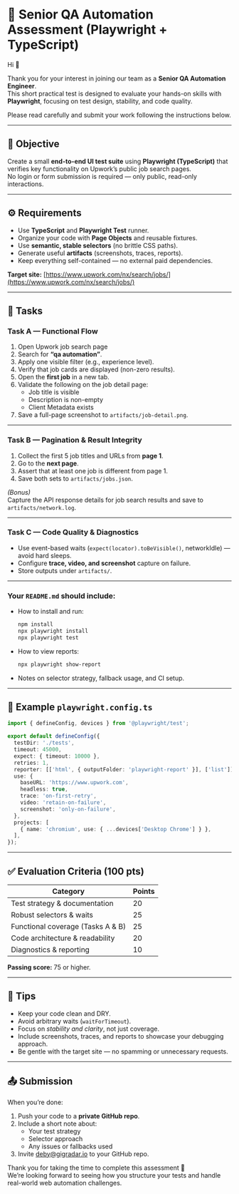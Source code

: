 # 🧪 Senior QA Automation Assessment (Playwright + TypeScript)

Hi 👋  

Thank you for your interest in joining our team as a **Senior QA Automation Engineer**.  
This short practical test is designed to evaluate your hands-on skills with **Playwright**, focusing on test design, stability, and code quality.

Please read carefully and submit your work following the instructions below.

---

## 🎯 Objective
Create a small **end-to-end UI test suite** using **Playwright (TypeScript)** that verifies key functionality on Upwork’s public job search pages.  
No login or form submission is required — only public, read-only interactions.

---

## ⚙️ Requirements
- Use **TypeScript** and **Playwright Test** runner.
- Organize your code with **Page Objects** and reusable fixtures.
- Use **semantic, stable selectors** (no brittle CSS paths).
- Generate useful **artifacts** (screenshots, traces, reports).
- Keep everything self-contained — no external paid dependencies.

**Target site:** [https://www.upwork.com/nx/search/jobs/](https://www.upwork.com/nx/search/jobs/)

---

## 🧠 Tasks

### **Task A — Functional Flow**
1. Open Upwork job search page
2. Search for **“qa automation”**.  
3. Apply one visible filter (e.g., experience level).  
4. Verify that job cards are displayed (non-zero results).  
5. Open the **first job** in a new tab.  
6. Validate the following on the job detail page:
   - Job title is visible  
   - Description is non-empty  
   - Client Metadata exists  
7. Save a full-page screenshot to `artifacts/job-detail.png`.

---

### **Task B — Pagination & Result Integrity**
1. Collect the first 5 job titles and URLs from **page 1**.  
2. Go to the **next page**.  
3. Assert that at least one job is different from page 1.  
4. Save both sets to `artifacts/jobs.json`.

*(Bonus)*  
Capture the API response details for job search results and save to `artifacts/network.log`.

---

### **Task C — Code Quality & Diagnostics**
- Use event-based waits (`expect(locator).toBeVisible()`, networkIdle) — avoid hard sleeps.  
- Configure **trace, video, and screenshot** capture on failure.  
- Store outputs under `artifacts/`.

---

### Your `README.md` should include:
- How to install and run:
  ```bash
  npm install
  npx playwright install
  npx playwright test
  ```
- How to view reports:
  ```bash
  npx playwright show-report
  ```
- Notes on selector strategy, fallback usage, and CI setup.

---

## 🧱 Example `playwright.config.ts`

```ts
import { defineConfig, devices } from '@playwright/test';

export default defineConfig({
  testDir: './tests',
  timeout: 45000,
  expect: { timeout: 10000 },
  retries: 1,
  reporter: [['html', { outputFolder: 'playwright-report' }], ['list']],
  use: {
    baseURL: 'https://www.upwork.com',
    headless: true,
    trace: 'on-first-retry',
    video: 'retain-on-failure',
    screenshot: 'only-on-failure',
  },
  projects: [
    { name: 'chromium', use: { ...devices['Desktop Chrome'] } },
  ],
});
```

---

## ✅ Evaluation Criteria (100 pts)

| Category | Points |
|-----------|---------|
| Test strategy & documentation | 20 |
| Robust selectors & waits | 25 |
| Functional coverage (Tasks A & B) | 25 |
| Code architecture & readability | 20 |
| Diagnostics & reporting | 10 |


**Passing score:** 75 or higher.

---

## 🧭 Tips
- Keep your code clean and DRY.  
- Avoid arbitrary waits (`waitForTimeout`).  
- Focus on *stability and clarity*, not just coverage.  
- Include screenshots, traces, and reports to showcase your debugging approach.  
- Be gentle with the target site — no spamming or unnecessary requests.

---

## 📤 Submission
When you’re done:
1. Push your code to a **private GitHub repo**.  
2. Include a short note about:
   - Your test strategy  
   - Selector approach  
   - Any issues or fallbacks used  
3. Invite deby@gigradar.io to your GitHub repo.

Thank you for taking the time to complete this assessment 🙏  
We’re looking forward to seeing how you structure your tests and handle real-world web automation challenges.
